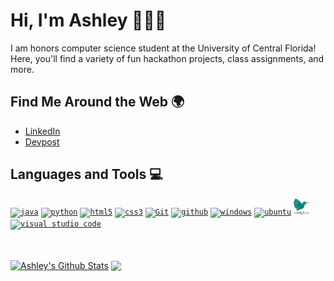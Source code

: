 # Hi, I'm Ashley 👋👩‍💻

I am honors computer science student at the University of Central Florida! Here, you'll find a variety of fun hackathon projects, class assignments, and more.

## Find Me Around the Web 🌍
- [LinkedIn](https://www.linkedin.com/in/ashleyvoglewede/)
- [Devpost](https://devpost.com/avwede?ref_content=user-portfolio&ref_feature=portfolio&ref_medium=global-nav)

## Languages and Tools 💻
[<code><img alt="java" width="26px" src="https://img.icons8.com/color/240/000000/java-coffee-cup-logo.png"></code>](https://docs.oracle.com/en/java/)
[<code><img alt="python" width="26px" src="https://img.icons8.com/color/240/000000/python.png"></code>](https://www.python.org/)
[<code><img alt="html5" width="26px" src="https://img.icons8.com/color/240/000000/html-5.png"></code>](https://developer.mozilla.org/en-US/docs/Web/HTML)
[<code><img alt="css3" width="26px" src="https://img.icons8.com/color/240/000000/css3.png"></code>](https://developer.mozilla.org/en-US/docs/Web/CSS)
[<code><img alt="Git" width="26px" src="https://img.icons8.com/color/240/000000/git.png"></code>](https://git-scm.com/)
[<code><img alt="github" width="26px" src="https://img.icons8.com/ios-glyphs/240/000000/github.png"></code>](https://github.com/)
[<code><img alt="windows" width="26px" src="https://img.icons8.com/color/240/000000/windows-10.png"></code>](https://www.microsoft.com/en-us/windows)
[<code><img alt="ubuntu" width="26px" src="https://img.icons8.com/color/96/000000/ubuntu--v1.png"></code>](https://ubuntu.com/)
[<code><img alt="latex" width="26px" src="https://raw.githubusercontent.com/github/explore/80688e429a7d4ef2fca1e82350fe8e3517d3494d/topics/latex/latex.png"></code>](https://www.latex-project.org/)
[<code><img alt="visual studio code" width="26px" src="https://img.icons8.com/fluent/240/000000/visual-studio-code-2019.png" /></code>](https://code.visualstudio.com/)

<br/>
<br/>


<a href="https://github.com/avwede">
<img align="center" alt="Ashley's Github Stats" src="https://github-readme-stats.codestackr.vercel.app/api?username=avwede&show_icons=true&hide_border=true&count_private=true&include_all_commits=true&theme=radical" /></a>
<a href="https://github.com/avwede">
  <img align="center" src="https://github-readme-stats.anuraghazra1.vercel.app/api/top-langs/?username=avwede&layout=compact&theme=radical" />
</a>

